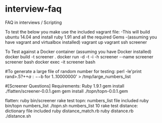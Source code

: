 # interview-faq
FAQ in interviews / Scripting 

To test the below you make use the included vagrant file:
-This will build ubuntu 14.04 and install ruby 1.91 and all the required Gems
-(assuming you have vagrant and virtualbox installed)
vagrant up
vagrant ssh screener

To Test against a Docker container
(assuming you have Docker installed)
docker build -t screener .
docker run -d -t -i -h screener --name screener screener bash
docker exec -it screener bash 

#To generate a large file of random number for testing:
perl -le'print rand>.5?++$a:--$b for 1..10000000' > /tmp/large_numbers_list

#[Screener Questions]
Requirements:
  Ruby 1.9.1
  gem install ./flatten/screener-0.0.1.gem 
  gem install ./topn/topn-0.0.1.gem
 
  flatten:
    ruby bin/screener
    rake test
  topn: 
    numbers_list file included
    ruby bin/topn numbers_list
    ./topn.sh numbers_list 10
    rake test
  distance:
    dictionary file included
    ruby distance_match.rb
    ruby distance.rb
    ./distance.sh

  





